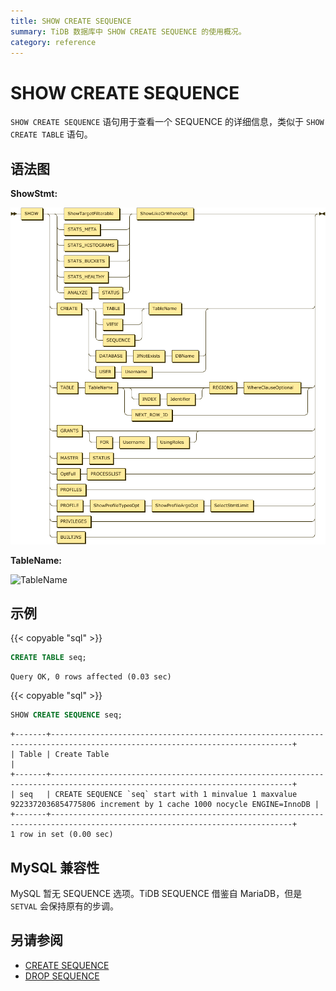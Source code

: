 ```yaml
---
title: SHOW CREATE SEQUENCE
summary: TiDB 数据库中 SHOW CREATE SEQUENCE 的使用概况。
category: reference
---
```


# SHOW CREATE SEQUENCE

`SHOW CREATE SEQUENCE` 语句用于查看一个 SEQUENCE 的详细信息，类似于 `SHOW CREATE TABLE` 语句。

## 语法图

**ShowStmt:**

![ShowStmt](/media/sqlgram/ShowStmt.png)

**TableName:**

![TableName](/media/sqlgram/TableName.png)

## 示例

{{< copyable "sql" >}}

```sql
CREATE TABLE seq;
```

```
Query OK, 0 rows affected (0.03 sec)
```

{{< copyable "sql" >}}

```sql
SHOW CREATE SEQUENCE seq;
```

```
+-------+----------------------------------------------------------------------------------------------------------------------------+
| Table | Create Table                                                                                                               |
+-------+----------------------------------------------------------------------------------------------------------------------------+
| seq   | CREATE SEQUENCE `seq` start with 1 minvalue 1 maxvalue 9223372036854775806 increment by 1 cache 1000 nocycle ENGINE=InnoDB |
+-------+----------------------------------------------------------------------------------------------------------------------------+
1 row in set (0.00 sec)
```

## MySQL 兼容性

MySQL 暂无 SEQUENCE 选项。TiDB SEQUENCE 借鉴自 MariaDB，但是 `SETVAL` 会保持原有的步调。

## 另请参阅

* [CREATE SEQUENCE](/reference/sql/statements/create-sequence.md)
* [DROP SEQUENCE](/reference/sql/statements/drop-sequence.md)
